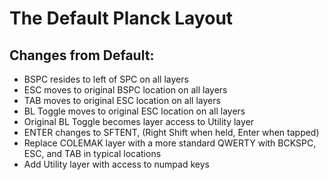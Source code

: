 # The Default Planck Layout

## Changes from Default:
- BSPC resides to left of SPC on all layers
- ESC moves to original BSPC location on all layers
- TAB moves to original ESC location on all layers
- BL Toggle moves to original ESC location on all layers
- Original BL Toggle becomes layer access to Utility layer
- ENTER changes to SFTENT, (Right Shift when held, Enter when tapped)
- Replace COLEMAK layer with a more standard QWERTY with BCKSPC, ESC, and TAB in typical locations
- Add Utility layer with access to numpad keys